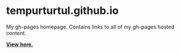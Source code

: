 # tempurturtul.github.io

My gh-pages homepage.  Contains links to all of my gh-pages hosted content.

**[View here.](http://tempurturtul.github.io/)**
